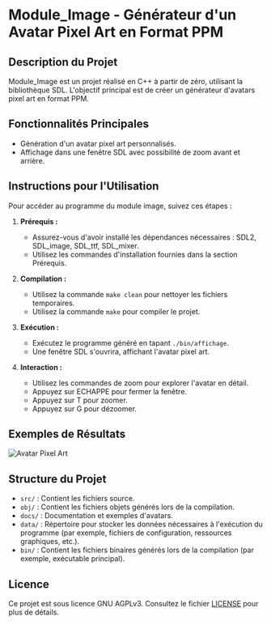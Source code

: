 # Module_Image - Générateur d'un Avatar Pixel Art en Format PPM

## Description du Projet

Module_Image est un projet réalisé en C++ à partir de zéro, utilisant la bibliothèque SDL. L'objectif principal est de créer un générateur d'avatars pixel art en format PPM.

## Fonctionnalités Principales

- Génération d'un avatar pixel art personnalisés.
- Affichage dans une fenêtre SDL avec possibilité de zoom avant et arrière.

## Instructions pour l'Utilisation

Pour accéder au programme du module image, suivez ces étapes :

1. **Prérequis :**
   - Assurez-vous d'avoir installé les dépendances nécessaires : SDL2, SDL_image, SDL_ttf, SDL_mixer.
   - Utilisez les commandes d'installation fournies dans la section Prérequis.

2. **Compilation :**
   - Utilisez la commande `make clean` pour nettoyer les fichiers temporaires.
   - Utilisez la commande `make` pour compiler le projet.

3. **Exécution :**
   - Exécutez le programme généré en tapant `./bin/affichage`.
   - Une fenêtre SDL s'ouvrira, affichant l'avatar pixel art.

4. **Interaction :**
   - Utilisez les commandes de zoom pour explorer l'avatar en détail.
   - Appuyez sur ECHAPPE pour fermer la fenêtre.
   - Appuyez sur T pour zoomer.
   - Appuyez sur G pour dézoomer.

## Exemples de Résultats

![Avatar Pixel Art](docs/avatar_example.png)

## Structure du Projet

- `src/` : Contient les fichiers source.
- `obj/` : Contient les fichiers objets générés lors de la compilation.
- `docs/` : Documentation et exemples d'avatars.
- `data/` : Répertoire pour stocker les données nécessaires à l'exécution du programme (par exemple, fichiers de configuration, ressources graphiques, etc.).
- `bin/` : Contient les fichiers binaires générés lors de la compilation (par exemple, exécutable principal).

## Licence

Ce projet est sous licence GNU AGPLv3. Consultez le fichier [LICENSE](LICENSE) pour plus de détails.

